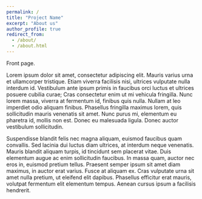 ```yaml
---
permalink: /
title: "Project Name"
excerpt: "About us"
author_profile: true
redirect_from: 
  - /about/
  - /about.html
---
```

Front page.

Lorem ipsum dolor sit amet, consectetur adipiscing elit. Mauris varius urna et ullamcorper tristique. Etiam viverra facilisis nisi, ultrices vulputate nulla interdum id. Vestibulum ante ipsum primis in faucibus orci luctus et ultrices posuere cubilia curae; Cras consectetur enim ut mi vehicula fringilla. Nunc lorem massa, viverra at fermentum id, finibus quis nulla. Nullam at leo imperdiet odio aliquam finibus. Phasellus fringilla maximus lorem, quis sollicitudin mauris venenatis sit amet. Nunc purus mi, elementum eu pharetra id, mollis non est. Donec eu malesuada ligula. Donec auctor vestibulum sollicitudin.

Suspendisse blandit felis nec magna aliquam, euismod faucibus quam convallis. Sed lacinia dui luctus diam ultrices, at interdum neque venenatis. Mauris blandit aliquam turpis, id tincidunt sem placerat vitae. Duis elementum augue ac enim sollicitudin faucibus. In massa quam, auctor nec eros in, euismod pretium tellus. Praesent semper ipsum sit amet diam maximus, in auctor erat varius. Fusce at aliquam ex. Cras vulputate urna sit amet nulla pretium, ut eleifend elit dapibus. Phasellus efficitur erat mauris, volutpat fermentum elit elementum tempus. Aenean cursus ipsum a facilisis hendrerit.
